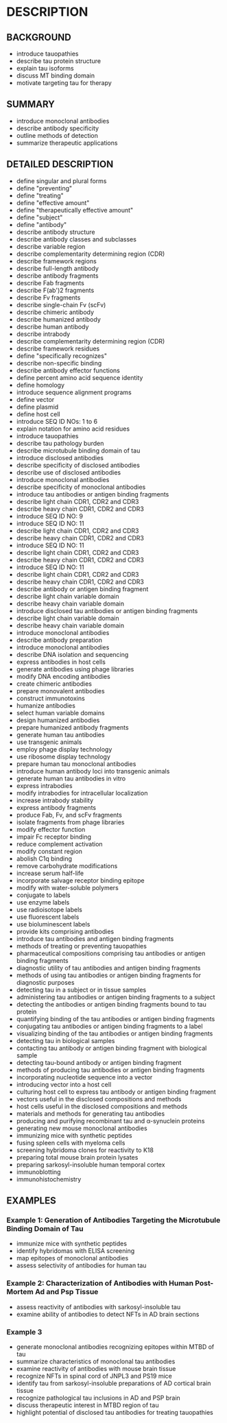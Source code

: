 # DESCRIPTION

## BACKGROUND

- introduce tauopathies
- describe tau protein structure
- explain tau isoforms
- discuss MT binding domain
- motivate targeting tau for therapy

## SUMMARY

- introduce monoclonal antibodies
- describe antibody specificity
- outline methods of detection
- summarize therapeutic applications

## DETAILED DESCRIPTION

- define singular and plural forms
- define "preventing"
- define "treating"
- define "effective amount"
- define "therapeutically effective amount"
- define "subject"
- define "antibody"
- describe antibody structure
- describe antibody classes and subclasses
- describe variable region
- describe complementarity determining region (CDR)
- describe framework regions
- describe full-length antibody
- describe antibody fragments
- describe Fab fragments
- describe F(ab')2 fragments
- describe Fv fragments
- describe single-chain Fv (scFv)
- describe chimeric antibody
- describe humanized antibody
- describe human antibody
- describe intrabody
- describe complementarity determining region (CDR)
- describe framework residues
- define "specifically recognizes"
- describe non-specific binding
- describe antibody effector functions
- define percent amino acid sequence identity
- define homology
- introduce sequence alignment programs
- define vector
- define plasmid
- define host cell
- introduce SEQ ID NOs: 1 to 6
- explain notation for amino acid residues
- introduce tauopathies
- describe tau pathology burden
- describe microtubule binding domain of tau
- introduce disclosed antibodies
- describe specificity of disclosed antibodies
- describe use of disclosed antibodies
- introduce monoclonal antibodies
- describe specificity of monoclonal antibodies
- introduce tau antibodies or antigen binding fragments
- describe light chain CDR1, CDR2 and CDR3
- describe heavy chain CDR1, CDR2 and CDR3
- introduce SEQ ID NO: 9
- introduce SEQ ID NO: 11
- describe light chain CDR1, CDR2 and CDR3
- describe heavy chain CDR1, CDR2 and CDR3
- introduce SEQ ID NO: 11
- describe light chain CDR1, CDR2 and CDR3
- describe heavy chain CDR1, CDR2 and CDR3
- introduce SEQ ID NO: 11
- describe light chain CDR1, CDR2 and CDR3
- describe heavy chain CDR1, CDR2 and CDR3
- describe antibody or antigen binding fragment
- describe light chain variable domain
- describe heavy chain variable domain
- introduce disclosed tau antibodies or antigen binding fragments
- describe light chain variable domain
- describe heavy chain variable domain
- introduce monoclonal antibodies
- describe antibody preparation
- introduce monoclonal antibodies
- describe DNA isolation and sequencing
- express antibodies in host cells
- generate antibodies using phage libraries
- modify DNA encoding antibodies
- create chimeric antibodies
- prepare monovalent antibodies
- construct immunotoxins
- humanize antibodies
- select human variable domains
- design humanized antibodies
- prepare humanized antibody fragments
- generate human tau antibodies
- use transgenic animals
- employ phage display technology
- use ribosome display technology
- prepare human tau monoclonal antibodies
- introduce human antibody loci into transgenic animals
- generate human tau antibodies in vitro
- express intrabodies
- modify intrabodies for intracellular localization
- increase intrabody stability
- express antibody fragments
- produce Fab, Fv, and scFv fragments
- isolate fragments from phage libraries
- modify effector function
- impair Fc receptor binding
- reduce complement activation
- modify constant region
- abolish C1q binding
- remove carbohydrate modifications
- increase serum half-life
- incorporate salvage receptor binding epitope
- modify with water-soluble polymers
- conjugate to labels
- use enzyme labels
- use radioisotope labels
- use fluorescent labels
- use bioluminescent labels
- provide kits comprising antibodies
- introduce tau antibodies and antigen binding fragments
- methods of treating or preventing tauopathies
- pharmaceutical compositions comprising tau antibodies or antigen binding fragments
- diagnostic utility of tau antibodies and antigen binding fragments
- methods of using tau antibodies or antigen binding fragments for diagnostic purposes
- detecting tau in a subject or in tissue samples
- administering tau antibodies or antigen binding fragments to a subject
- detecting the antibodies or antigen binding fragments bound to tau protein
- quantifying binding of the tau antibodies or antigen binding fragments
- conjugating tau antibodies or antigen binding fragments to a label
- visualizing binding of the tau antibodies or antigen binding fragments
- detecting tau in biological samples
- contacting tau antibody or antigen binding fragment with biological sample
- detecting tau-bound antibody or antigen binding fragment
- methods of producing tau antibodies or antigen binding fragments
- incorporating nucleotide sequence into a vector
- introducing vector into a host cell
- culturing host cell to express tau antibody or antigen binding fragment
- vectors useful in the disclosed compositions and methods
- host cells useful in the disclosed compositions and methods
- materials and methods for generating tau antibodies
- producing and purifying recombinant tau and α-synuclein proteins
- generating new mouse monoclonal antibodies
- immunizing mice with synthetic peptides
- fusing spleen cells with myeloma cells
- screening hybridoma clones for reactivity to K18
- preparing total mouse brain protein lysates
- preparing sarkosyl-insoluble human temporal cortex
- immunoblotting
- immunohistochemistry

## EXAMPLES

### Example 1: Generation of Antibodies Targeting the Microtubule Binding Domain of Tau

- immunize mice with synthetic peptides
- identify hybridomas with ELISA screening
- map epitopes of monoclonal antibodies
- assess selectivity of antibodies for human tau

### Example 2: Characterization of Antibodies with Human Post-Mortem Ad and Psp Tissue

- assess reactivity of antibodies with sarkosyl-insoluble tau
- examine ability of antibodies to detect NFTs in AD brain sections

### Example 3

- generate monoclonal antibodies recognizing epitopes within MTBD of tau
- summarize characteristics of monoclonal tau antibodies
- examine reactivity of antibodies with mouse brain tissue
- recognize NFTs in spinal cord of JNPL3 and PS19 mice
- identify tau from sarkosyl-insoluble preparations of AD cortical brain tissue
- recognize pathological tau inclusions in AD and PSP brain
- discuss therapeutic interest in MTBD region of tau
- highlight potential of disclosed tau antibodies for treating tauopathies

